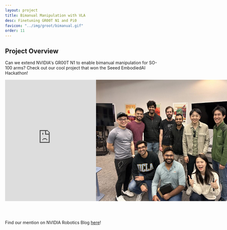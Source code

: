 ```yaml
---
layout: project
title: Bimanual Manipulation with VLA
desc: Finetuning GR00T N1 and Pi0
favicon: "../img/groot/bimanual.gif"
order: 11
---
```


## Project Overview

Can we extend NVIDIA's GR00T N1 to enable bimanual manipulation for SO-100 arms? Check out our cool project that won the Seeed EmbodiedAI Hackathon!

<div style="display: flex; justify-content: space-between; align-items: center;">
    <iframe class="half-width" frameborder='0' scrolling='no' src='https://www.hackster.io/firebreathing-rubber-duckies/running-lerobot-so-100-arm-on-nvidia-isaac-gr00t-n1-458189/embed' style="height: 400px;"></iframe>
    <img src="../img/groot/firebreathingrubberduckies.jpg" alt="Firebreathing Rubber Duckies" style="height: 400px;">
</div>

<br><br>

Find our mention on NVIDIA Robotics Blog [here](https://blogs.nvidia.com/blog/national-robotics-week-2025)!
